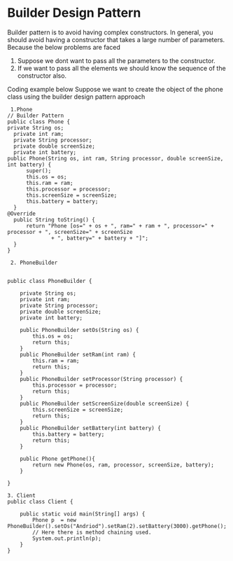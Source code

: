 # Builder Design Pattern

Builder pattern is to avoid having complex constructors. In general, you should avoid having a constructor that takes a large number of parameters.
Because the below problems are faced
  1. Suppose we dont want to pass all the parameters to the constructor.
  2. If we want to pass all the elements we should know the sequence of the constructor also.

Coding example below 
  Suppose we want to create the object of the phone class using the builder design pattern approach
   
  
  ``` 
   1.Phone 
  // Builder Pattern 
  public class Phone {
  private String os;
	private int ram;
	private String processor;
	private double screenSize;
	private int battery;
  public Phone(String os, int ram, String processor, double screenSize, int battery) {
		super();
		this.os = os;
		this.ram = ram;
		this.processor = processor;
		this.screenSize = screenSize;
		this.battery = battery;
	}
  @Override
	public String toString() {
		return "Phone [os=" + os + ", ram=" + ram + ", processor=" + processor + ", screenSize=" + screenSize
				+ ", battery=" + battery + "]";
	}
} 
```

```
 2. PhoneBuilder
 
 
public class PhoneBuilder {

	private String os;
	private int ram;
	private String processor;
	private double screenSize;
	private int battery;
	
	public PhoneBuilder setOs(String os) {
		this.os = os;
		return this;
	}
	public PhoneBuilder setRam(int ram) {
		this.ram = ram;
		return this;
	}
	public PhoneBuilder setProcessor(String processor) {
		this.processor = processor;
		return this;
	}
	public PhoneBuilder setScreenSize(double screenSize) {
		this.screenSize = screenSize;
		return this;
	}
	public PhoneBuilder setBattery(int battery) {
		this.battery = battery;
		return this;
	}
	
	public Phone getPhone(){
		return new Phone(os, ram, processor, screenSize, battery);
	}
	
}
```

```
3. Client
public class Client {
	
	public static void main(String[] args) {
		Phone p  = new PhoneBuilder().setOs("Andriod").setRam(2).setBattery(3000).getPhone();
		// Here there is method chaining used.
		System.out.println(p);
	}
}

```
